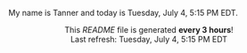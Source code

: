 My name is Tanner and today is Tuesday, July 4, 5:15 PM EDT.

<p align="center">This <i>README</i> file is generated <b>every 3 hours</b>!</br>Last refresh: Tuesday, July 4, 5:15 PM EDT<br /></p>
